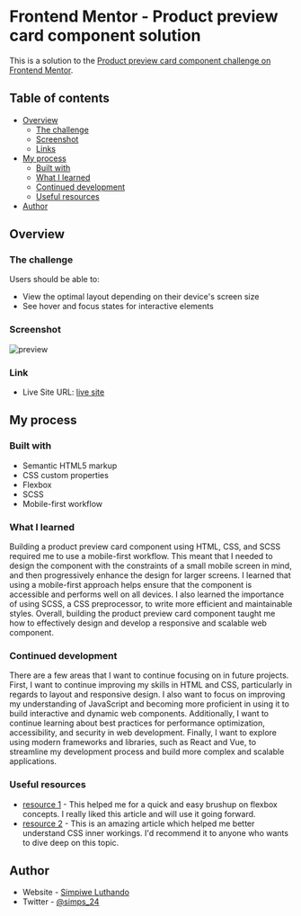 # Frontend Mentor - Product preview card component solution

This is a solution to the [Product preview card component challenge on Frontend Mentor](https://www.frontendmentor.io/challenges/product-preview-card-component-GO7UmttRfa). 

## Table of contents

- [Overview](#overview)
  - [The challenge](#the-challenge)
  - [Screenshot](#screenshot)
  - [Links](#links)
- [My process](#my-process)
  - [Built with](#built-with)
  - [What I learned](#what-i-learned)
  - [Continued development](#continued-development)
  - [Useful resources](#useful-resources)
- [Author](#author)

## Overview

### The challenge

Users should be able to:

- View the optimal layout depending on their device's screen size
- See hover and focus states for interactive elements

### Screenshot

![preview](./screenshot.jpg)

### Link

- Live Site URL: [live site](https://product-preview-card-component-blond.vercel.app/)

## My process

### Built with

- Semantic HTML5 markup
- CSS custom properties
- Flexbox
- SCSS
- Mobile-first workflow 

### What I learned

Building a product preview card component using HTML, CSS, and SCSS required me to use a mobile-first workflow. This meant that I needed to design the component with the constraints of a small mobile screen in mind, and then progressively enhance the design for larger screens. I learned that using a mobile-first approach helps ensure that the component is accessible and performs well on all devices. I also learned the importance of using SCSS, a CSS preprocessor, to write more efficient and maintainable styles. Overall, building the product preview card component taught me how to effectively design and develop a responsive and scalable web component.

### Continued development

There are a few areas that I want to continue focusing on in future projects. First, I want to continue improving my skills in HTML and CSS, particularly in regards to layout and responsive design. I also want to focus on improving my understanding of JavaScript and becoming more proficient in using it to build interactive and dynamic web components. Additionally, I want to continue learning about best practices for performance optimization, accessibility, and security in web development. Finally, I want to explore using modern frameworks and libraries, such as React and Vue, to streamline my development process and build more complex and scalable applications.

### Useful resources

- [resource 1](https://css-tricks.com/snippets/css/a-guide-to-flexbox/) - This helped me for a quick and easy brushup on flexbox concepts. I really liked this article and will use it going forward.
- [ resource 2](https://developer.mozilla.org/en-US/docs/Web/CSS) - This is an amazing article which helped me better understand CSS inner workings. I'd recommend it to anyone who wants to dive deep on this topic.

## Author

- Website - [Simpiwe Luthando](https://luthandosimphiwe.me/)
- Twitter - [@simps_24](https://twitter.com/simps_24)

